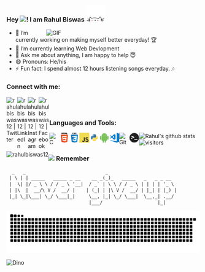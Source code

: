### Hey <img src="https://github.com/TheDudeThatCode/TheDudeThatCode/blob/master/Assets/Hi.gif" width="29px">! I am Rahul Biswas <img src="https://github.com/rahulbiswas12/webProjects/blob/main/materials/cat.gif" alt="Meaow" width="50" />


<img align="right" alt="GIF" src="https://miro.medium.com/max/875/1*Urc28sbnORGOW5oyohQ06g.gif" width="400px" />


- 🔭 I’m currently working on  making myself better everyday! 🏆
- 🌱 I’m currently learning Web Devlopment 
- 💬 Ask me about anything, I am happy to help 😇
- 😄 Pronouns: He/his
- ⚡ Fun fact: I spend almost 12 hours listening songs everyday. 🎶



### Connect with me:


[<img align="left" alt="" width="29px" src="https://cdn.jsdelivr.net/npm/simple-icons@v3/icons/youtube.svg"/>](https://www.youtube.com/channel/UC9o1HWfOCTk3ZYBpVYmUqFw)

[<img align="left" alt="rahulbiswas12 | Twitter" width="28px" src="https://cdn.jsdelivr.net/npm/simple-icons@v3/icons/twitter.svg" />](https://twitter.com/intent/follow?original_referer=https%3A%2F%2Fgithub.com%2FRahul_Biswas007&screen_name=Rahul_Biswas007)

[<img align="left" alt="rahulbiswas12 | LinkedIn" width="28px" src="https://cdn.jsdelivr.net/npm/simple-icons@v3/icons/linkedin.svg" />](https://www.linkedin.com/in/rahulbiswas99/)

[<img align="left" alt="rahulbiswas12 | Instagram" width="28px" src="https://cdn.jsdelivr.net/npm/simple-icons@v3/icons/instagram.svg" />](https://www.instagram.com/rahul.biswas12/)

[<img align="left" alt="rahulbiswas12 | Facebook" width="28px" src="https://cdn.jsdelivr.net/npm/simple-icons@v3/icons/facebook.svg" />](https://www.facebook.com/rahulbiswas12345/)

<br />
<br />


### Languages and Tools:
<img align="left" alt="C" width="26px" src="https://img.icons8.com/color/48/000000/c-programming.png" />

<img align="left" alt="HTML5" width="26px" src="https://raw.githubusercontent.com/github/explore/80688e429a7d4ef2fca1e82350fe8e3517d3494d/topics/html/html.png" />

<img align="left" alt="CSS3" width="26px" src="https://raw.githubusercontent.com/github/explore/80688e429a7d4ef2fca1e82350fe8e3517d3494d/topics/css/css.png" />

<img align="left" alt="Javascript" width="26px" src="https://raw.githubusercontent.com/github/explore/80688e429a7d4ef2fca1e82350fe8e3517d3494d/topics/javascript/javascript.png">

<img align="left" alt="Python" width="26px" src="https://raw.githubusercontent.com/github/explore/80688e429a7d4ef2fca1e82350fe8e3517d3494d/topics/python/python.png">


<img align="left" alt="Android" width="26px" src="https://raw.githubusercontent.com/github/explore/80688e429a7d4ef2fca1e82350fe8e3517d3494d/topics/android/android.png" />

<img align="left" alt="Visual Studio Code" width="26px" src="https://raw.githubusercontent.com/github/explore/80688e429a7d4ef2fca1e82350fe8e3517d3494d/topics/visual-studio-code/visual-studio-code.png" />

<img align="left" alt="Git" width="26px" src="https://img.icons8.com/color/48/000000/git.png" />

<img align="left" alt="Terminal" width="26px" src="https://raw.githubusercontent.com/github/explore/d92924b1d925bb134e308bd29c9de6c302ed3beb/topics/terminal/terminal.png" />



![Rahul's github stats](https://github-readme-stats.vercel.app/api?username=rahulbiswas12&show_icons=true&hide_border=true)
<br />
![visitors](https://visitor-badge.laobi.icu/badge?page_id=rahulbiswas12.rahulbiswas12)


<p><img align="left" src="https://github-readme-stats.vercel.app/api/top-langs?username=rahulbiswas12&show_icons=true&locale=en&layout=compact" alt="rahulbiswas12" /></p>


<h3> <img src="https://emojis.slackmojis.com/emojis/images/1569381018/6481/heart-8bit-1.gif?1569381018" width="28" /> Remember</h3>

```
  _   _                             _                         
 | \ | | _____   _____ _ __    __ _(_)_   _____   _   _ _ __  
 |  \| |/ _ \ \ / / _ \ '__|  / _` | \ \ / / _ \ | | | | '_ \ 
 | |\  |  __/\ V /  __/ |    | (_| | |\ V /  __/ | |_| | |_) |
 |_| \_|\___| \_/ \___|_|     \__, |_| \_/ \___|  \__,_| .__/ 
                              |___/                    |_|    
```

<!--![Snake animation](https://github.com/rahulbiswas12/webProjects/blob/main/materials/github-contribution-grid-snake.gif)-->

![Snake animation](https://github.com/rahulbiswas12/webProjects/blob/main/materials/github-contribution-grid-snake.svg)

![Dino](https://github.com/rahulbiswas12/webProjects/blob/main/materials/dino.gif.gif)

